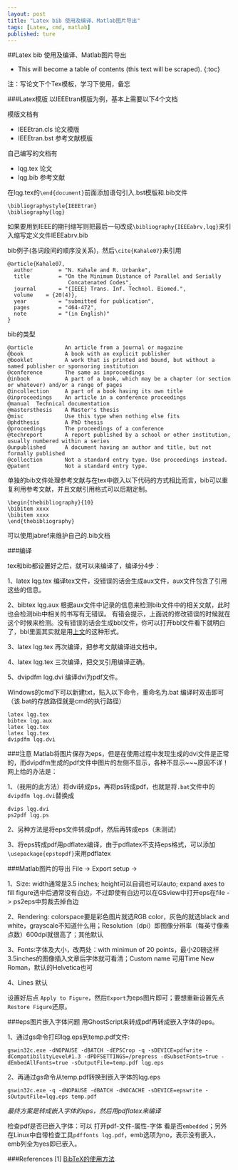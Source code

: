 ```yaml
---
layout: post
title: "Latex bib 使用及编译、Matlab图片导出"
tags: [Latex, cmd, matlab]
published: ture
---
```



##Latex bib 使用及编译、Matlab图片导出

- This will become a table of contents (this text will be scraped).
{:toc}

注：写论文下个Tex模板，学习下使用，备忘

###Latex模版
以IEEEtran模版为例，基本上需要以下4个文档

模版文档有

- IEEEtran.cls	论文模版
- IEEEtran.bst	参考文献模版

自己编写的文档有

- lqg.tex	论文
- lqg.bib	参考文献


在lqg.tex的`\end{document}`前面添加语句引入.bst模版和.bib文件

~~~
\bibliographystyle{IEEEtran}
\bibliography{lqg}
~~~

如果要用到IEEE的期刊缩写则把最后一句改成`\bibliography{IEEEabrv,lqg}`来引入缩写定义文件IEEEabrv.bib

bib例子(各词段间的顺序没关系)，然后`\cite{Kahale07}`来引用

~~~~
@article{Kahale07,
  author        = "N. Kahale and R. Urbanke",
  title         = "On the Minimum Distance of Parallel and Serially
                   Concatenated Codes",
  journal       = "{IEEE} Trans. Inf. Technol. Biomed.",
  volume	= {20(4)},
  year          = "submitted for publication",
  pages         = "464-472",
  note          = "(in English)"
}
~~~~

bib的类型

~~~~
@article          An article from a journal or magazine 
@book             A book with an explicit publisher
@booklet          A work that is printed and bound, but without a named publisher or sponsoring institution 
@conference       The same as inproceedings
@inbook           A part of a book, which may be a chapter (or section or whatever) and/or a range of pages
@incollection     A part of a book having its own title
@inproceedings    An article in a conference proceedings
@manual  Technical documentation
@mastersthesis    A Master's thesis
@misc             Use this type when nothing else fits
@phdthesis        A PhD thesis
@proceedings      The proceedings of a conference
@techreport       A report published by a school or other institution, usually numbered within a series
@unpublished      A document having an author and title, but not formally published
@collection       Not a standard entry type. Use proceedings instead.
@patent           Not a standard entry type.
~~~~


单独的bib文件处理参考文献与在tex中嵌入以下<a name="bib">代码</a>的方式相比而言，bib可以重复利用参考文献，并且文献引用格式可以后期定制。

~~~~
\begin{thebibliography}{10}
\bibitem xxxx
\bibitem xxxx
\end{thebibliography}
~~~~~

 可以使用jabref来维护自己的.bib文档

###编译

tex和bib都设置好之后，就可以来编译了，编译分4步：

1、latex lqg.tex	编译tex文件，没错误的话会生成aux文件，aux文件包含了引用这些的信息。  

2、bibtex lqg.aux	根据aux文件中记录的信息来检测bib文件中的相关文献，此时也会检测bib中相关的书写有无错误。
有错会提示，上面说的修改错误的时候就在这个时候来检测。没有错误的话会生成bbl文件，你可以打开bbl文件看下就明白了，bbl里面其实就是用<a href="#bib">上文</a>的这种形式。  

3、latex lqg.tex	再次编译，把参考文献编译进文档中。

4、latex lqg.tex	三次编译，把交叉引用编译正确。

5、dvipdfm lqg.dvi	编译dvi为pdf文件。

Windows的cmd下可以新建txt，贴入以下命令，重命名为.bat  编译时双击即可（该.bat的存放路径就是cmd的执行路径）

~~~~
latex lqg.tex
bibtex lqg.aux
latex lqg.tex
latex lqg.tex
dvipdfm lqg.dvi
~~~~

###注意
Matlab将图片保存为eps，但是在使用过程中发现生成的dvi文件是正常的，而dvipdfm生成的pdf文件中图片的左侧不显示，各种不显示~~~原因不详！
网上给的办法是：

1、（我用的此方法）将dvi转成ps，再将ps转成pdf，也就是将`.bat`文件中的`dvipdfm lqg.dvi`替换成  

~~~
dvips lqg.dvi
ps2pdf lqg.ps
~~~

2、另种方法是将eps文件转成pdf，然后再转成eps（未测试）

3、将eps转成pdf用pdflatex编译，由于pdflatex不支持eps格式，可以添加`\usepackage{epstopdf}`来用pdflatex

###Matlab图片的导出
File -> Export setup ->

1、Size: width通常是3.5 inches; height可以自调也可以auto; expand axes to fill figure选中后通常没有白边，不过即使有白边可以在GSview中打开eps在file -> ps2eps中剪裁去掉白边

2、Rendering: colorspace要是彩色图片就选RGB color，灰色的就选black and white，grayscale不知道什么用；Resolution（dpi）即图像分辨率（每英寸像素点数）600dpi就很高了；其他默认

3、Fonts:字体及大小，改两处：with minimun of 20 points，最小20磅这样3.5inches的图像插入文章后字体就可看清；Custom name 可用Time New Roman，默认的Helvetica也可

4、Lines 默认

设置好后点 `Apply to Figure`，然后`Export`为eps图片即可；要想重新设置先点`Restore Figure`还原。

###eps图片嵌入字体问题
用GhostScript来转成pdf再转成嵌入字体的eps。

1、通过gs命令打印lqg.eps到temp.pdf文件:

`gswin32c.exe -dNOPAUSE -dBATCH -dEPSCrop -q -sDEVICE=pdfwrite -dCompatibilityLevel#1.3 -dPDFSETTINGS=/prepress -dSubsetFonts=true -dEmbedAllFonts=true -sOutputFile=temp.pdf lqg.eps`
 
2、再通过gs命令从temp.pdf转换到嵌入字体的lqg.eps

`gswin32c.exe -q -dNOPAUSE -dBATCH -dNOCACHE -sDEVICE=epswrite -sOutputFile=lqg.eps temp.pdf`

*最终方案是转成嵌入字体的eps，然后用pdflatex来编译*

检查pdf是否已嵌入字体：可以 打开pdf-文件-属性-字体 看是否`embedded`；另外在Linux中自带检查工具`pdffonts lqg.pdf`，emb选项为no，表示没有嵌入，emb列全为yes即已嵌入。

###References
[1] [BibTeX的使用方法][r1]

[r1]: http://hi.baidu.com/mhyuycwnspbqswe/item/0278043145a61a372e20c4d8 "BibTeX的使用方法 "

[^id]: 这是脚注